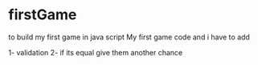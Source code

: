# firstGame
to build my first game in java script
My first game code and i have to add

1- validation 
2- if its equal give them another chance
